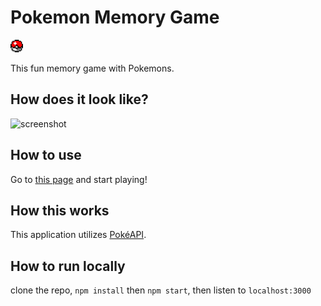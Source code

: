 # Pokemon Memory Game

<img width=20 src="./assets/pokeball.png"/>

This fun memory game with Pokemons.

## How does it look like?

![screenshot](./assets/pokemon.gif)

## How to use

Go to [this page](https://j45t7.github.io/memory-game/) and start playing!

## How this works

This application utilizes [PokéAPI](https://pokeapi.co/).

## How to run locally

clone the repo,
`npm install` then `npm start`,
then listen to `localhost:3000`
